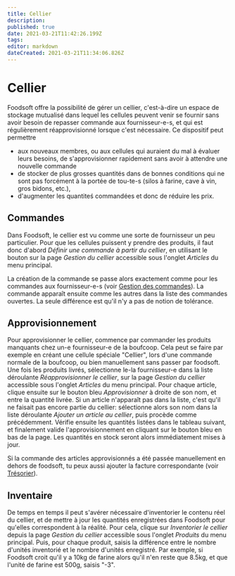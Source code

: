 ```yaml
---
title: Cellier
description: 
published: true
date: 2021-03-21T11:42:26.199Z
tags: 
editor: markdown
dateCreated: 2021-03-21T11:34:06.826Z
---
```


# Cellier
Foodsoft offre la possibilité de gérer un cellier, c'est-à-dire un espace de stockage mutualisé dans lequel les cellules peuvent venir se fournir sans avoir besoin de repasser commande aux fournisseur-e-s, et qui est régulièrement réapprovisionné lorsque c'est nécessaire. Ce dispositif peut permettre

- aux nouveaux membres, ou aux cellules qui auraient du mal à évaluer leurs besoins, de s'approvisionner rapidement sans avoir à attendre une nouvelle commande
- de stocker de plus grosses quantités dans de bonnes conditions qui ne sont pas forcément à la portée de tou-te-s (silos à farine, cave à vin, gros bidons, etc.),
- d'augmenter les quantiteś commandées et donc de réduire les prix.

## Commandes
Dans Foodsoft, le cellier est vu comme une sorte de fournisseur un peu particulier. Pour que les cellules puissent y prendre des produits, il faut donc d'abord *Définir une commande à partir du cellier*, en utilisant le bouton sur la page *Gestion du cellier* accessible sous l'onglet *Articles* du menu principal.

La création de la commande se passe alors exactement comme pour les commandes aux fournisseur-e-s (voir [Gestion des commandes](commandes#gestion)). La commande apparaît ensuite comme les autres dans la liste des commandes ouvertes. La seule différence est qu'il n'y a pas de notion de tolérance.

## Approvisionnement
Pour approvisionner le cellier, commence par commander les produits manquants chez un-e fournisseur-e de la boufcoop. Cela peut se faire par exemple en créant une cellule spéciale "Cellier", lors d'une commande normale de la boufcoop, ou bien manuellement sans passer par foodsoft. Une fois les produits livrés, sélectionne le-la fournisseur-e dans la liste déroulante *Réapprovisionner le cellier*, sur la page *Gestion du cellier* accessible sous l'onglet *Articles* du menu principal. Pour chaque article, clique ensuite sur le bouton bleu *Approvisionner* à droite de son nom, et entre la quantité livrée. Si un article n'apparaît pas dans la liste, c'est qu'il ne faisait pas encore partie du cellier: sélectionne alors son nom dans la liste déroulante *Ajouter un article au cellier*, puis procède comme précédemment. Vérifie ensuite les quantités listées dans le tableau suivant, et finalement valide l'approvisionnement en cliquant sur le bouton bleu en bas de la page. Les quantités en stock seront alors immédiatement mises à jour.

Si la commande des articles approvisionnés a été passée manuellement en dehors de foodsoft, tu peux aussi ajouter la facture correspondante (voir [Trésorier](tresorerie)).

## Inventaire
De temps en temps il peut s'avérer nécessaire d'inventorier le contenu réel du cellier, et de mettre à jour les quantités enregistrées dans Foodsoft pour qu'elles correspondent à la réalité. Pour cela, clique sur *Inventorier le cellier* depuis la page *Gestion du cellier* accessible sous l'onglet *Produits* du menu principal. Puis, pour chaque produit, saisis la différence entre le nombre d'unités inventorié et le nombre d'unités enregistré. Par exemple, si Foodsoft croit qu'il y a 10kg de farine alors qu'il n'en reste que 8.5kg, et que l'unité de farine est 500g, saisis "-3".

